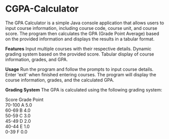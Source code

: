 # CGPA-Calculator
The GPA Calculator is a simple Java console application that allows users to input course information, including course code, course unit, and course score. The program then calculates the GPA (Grade Point Average) based on the provided information and displays the results in a tabular format.

**Features**
Input multiple courses with their respective details.
Dynamic grading system based on the provided score.
Tabular display of course information, grades, and GPA.

**Usage**
Run the program and follow the prompts to input course details.
Enter 'exit' when finished entering courses.
The program will display the course information, grades, and the calculated GPA.

**Grading System**
The GPA is calculated using the following grading system:

Score	  Grade	Point	
70-100	  A	  5.0	
60-69	    B	  4.0	
50-59	    C	  3.0	
45-49	    D	  2.0	
40-44	    E	  1.0	
0-39	    F	  0.0	
